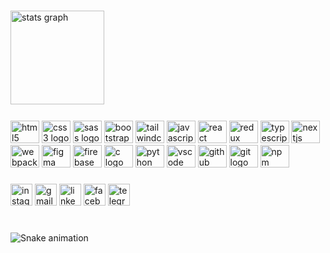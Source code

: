 <h3 align="left"></h3>

###

<div align="left">
  <img src="https://github-readme-stats.vercel.app/api?hide_title=false&hide_rank=false&show_icons=true&include_all_commits=true&count_private=true&disable_animations=false&theme=dracula&locale=en&hide_border=false&custom_title=Shohrux&username=Sho" height="150" alt="stats graph"  />
  <img src="https://github-readme-stats.vercel.app/api/top-langs?locale=en&hide_title=true&layout=default &card_width=320&langs_count=0&hide_border=true&username=Sho" height="0" alt="languages graph"  />
</div>

###

<div align="left">
  <img src="https://cdn.jsdelivr.net/gh/devicons/devicon/icons/html5/html5-original.svg" height="36" width="46" alt="html5 logo"  />
  <img src="https://cdn.jsdelivr.net/gh/devicons/devicon/icons/css3/css3-original.svg" height="36" width="46" alt="css3 logo"  />
  <img src="https://cdn.jsdelivr.net/gh/devicons/devicon/icons/sass/sass-original.svg" height="36" width="46" alt="sass logo"  />
  <img src="https://cdn.jsdelivr.net/gh/devicons/devicon/icons/bootstrap/bootstrap-original.svg" height="36" width="46" alt="bootstrap logo"  />
  <img src="https://cdn.jsdelivr.net/gh/devicons/devicon/icons/tailwindcss/tailwindcss-original-wordmark.svg" height="36" width="46" alt="tailwindcss logo"  />
  <img src="https://cdn.jsdelivr.net/gh/devicons/devicon/icons/javascript/javascript-original.svg" height="36" width="46" alt="javascript logo"  />
  <img src="https://cdn.jsdelivr.net/gh/devicons/devicon/icons/react/react-original.svg" height="36" width="46" alt="react logo"  />
  <img src="https://cdn.jsdelivr.net/gh/devicons/devicon/icons/redux/redux-original.svg" height="36" width="46" alt="redux logo"  />
  <img src="https://cdn.jsdelivr.net/gh/devicons/devicon/icons/typescript/typescript-plain.svg" height="36" width="46" alt="typescript logo"  />
  <img src="https://cdn.jsdelivr.net/gh/devicons/devicon/icons/nextjs/nextjs-original.svg" height="36" width="46" alt="nextjs logo"  />
  <img src="https://cdn.jsdelivr.net/gh/devicons/devicon/icons/webpack/webpack-original.svg" height="36" width="46" alt="webpack logo"  />
  <img src="https://cdn.jsdelivr.net/gh/devicons/devicon/icons/figma/figma-original.svg" height="36" width="46" alt="figma logo"  />
  <img src="https://cdn.jsdelivr.net/gh/devicons/devicon/icons/firebase/firebase-plain.svg" height="36" width="46" alt="firebase logo"  />
  <img src="https://cdn.jsdelivr.net/gh/devicons/devicon/icons/c/c-original.svg" height="36" width="46" alt="c logo"  />
  <img src="https://cdn.jsdelivr.net/gh/devicons/devicon/icons/python/python-original.svg" height="36" width="46" alt="python logo"  />
  <img src="https://cdn.jsdelivr.net/gh/devicons/devicon/icons/vscode/vscode-original.svg" height="36" width="46" alt="vscode logo"  />
  <img src="https://cdn.jsdelivr.net/gh/devicons/devicon/icons/github/github-original.svg" height="36" width="46" alt="github logo"  />
  <img src="https://cdn.jsdelivr.net/gh/devicons/devicon/icons/git/git-original.svg" height="36" width="46" alt="git logo"  />
  <img src="https://cdn.jsdelivr.net/gh/devicons/devicon/icons/npm/npm-original-wordmark.svg" height="36" width="46" alt="npm logo"  />
</div>

###

<div align="left">
  <img src="https://img.shields.io/static/v1?message=Instagram&logo=instagram&label=&color=E4405F&logoColor=white&labelColor=&style=for-the-badge" height="35" alt="instagram logo"  />
  <img src="https://img.shields.io/static/v1?message=Gmail&logo=gmail&label=&color=D14836&logoColor=white&labelColor=&style=for-the-badge" height="35" alt="gmail logo"  />
  <img src="https://img.shields.io/static/v1?message=LinkedIn&logo=linkedin&label=&color=0077B5&logoColor=white&labelColor=&style=for-the-badge" height="35" alt="linkedin logo"  />
  <img src="https://img.shields.io/static/v1?message=Facebook&logo=facebook&label=&color=1877F2&logoColor=white&labelColor=&style=for-the-badge" height="35" alt="facebook logo"  />
  <img src="https://img.shields.io/static/v1?message=Telegram&logo=telegram&label=&color=2CA5E0&logoColor=white&labelColor=&style=for-the-badge" height="35" alt="telegram logo"  />
</div>

###

<br clear="both">

<img src="https://raw.githubusercontent.com/Sho/Sho/blob/output/snake.svg" alt="Snake animation" />

###
